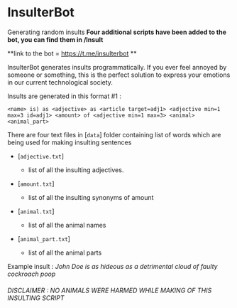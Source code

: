# InsulterBot
Generating random insults
**Four additional scripts have been added to the bot, you can find them in /Insult**

**link to the bot = https://t.me/insulterbot **

InsulterBot generates insults programmatically.
If you ever feel annoyed by someone or something, this is the perfect solution to express your emotions in our current technological society.


Insults are generated in this format #1 :

`<name> is) as <adjective> as <article target=adj1> <adjective min=1 max=3 id=adj1> <amount> of <adjective min=1 max=3> <animal> <animal_part>`



There are four text files in [`data`] folder containing list of words which are being used for making insulting sentences

- [`adjective.txt`]
  * list of all the insulting adjectives.

- [`amount.txt`]
  * list of all the insulting synonyms of amount 

- [`animal.txt`]
  * list of all the animal names

- [`animal_part.txt`]
  * list of all the animal parts

Example insult : *John Doe is as hideous as a detrimental cloud of faulty cockroach poop*


###### DISCLAIMER : NO ANIMALS WERE HARMED WHILE MAKING OF THIS INSULTING SCRIPT
